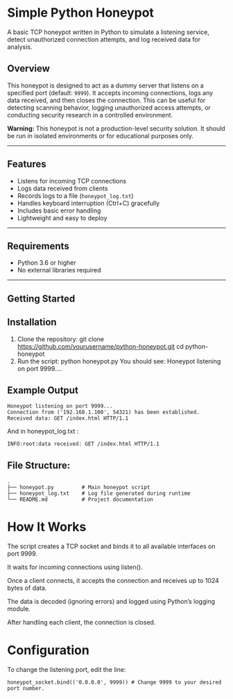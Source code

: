 #  Simple Python Honeypot

A basic TCP honeypot written in Python to simulate a listening service, detect unauthorized connection attempts, and log received data for analysis.

##  Overview

This honeypot is designed to act as a dummy server that listens on a specified port (default: `9999`). It accepts incoming connections, logs any data received, and then closes the connection. This can be useful for detecting scanning behavior, logging unauthorized access attempts, or conducting security research in a controlled environment.

 **Warning:** This honeypot is not a production-level security solution. It should be run in isolated environments or for educational purposes only.

---

##  Features

- Listens for incoming TCP connections
- Logs data received from clients
- Records logs to a file (`honeypot_log.txt`)
- Handles keyboard interruption (Ctrl+C) gracefully
- Includes basic error handling
- Lightweight and easy to deploy

---

##  Requirements

- Python 3.6 or higher
- No external libraries required

---

## Getting Started

## Installation

1. Clone the repository:
   git clone https://github.com/yourusername/python-honeypot.git
   cd python-honeypot
3. Run the script:
   python honeypot.py
You should see:
   Honeypot listening on port 9999....

##  Example Output 

    Honeypot listening on port 9999...
    Connection from ('192.168.1.100', 54321) has been established.
    Received data: GET /index.html HTTP/1.1

And in honeypot_log.txt : 

    INFO:root:data received: GET /index.html HTTP/1.1

## File Structure: 

    .
    ├── honeypot.py         # Main honeypot script
    ├── honeypot_log.txt    # Log file generated during runtime
    └── README.md           # Project documentation

# How It Works

The script creates a TCP socket and binds it to all available interfaces on port 9999.

It waits for incoming connections using listen().

Once a client connects, it accepts the connection and receives up to 1024 bytes of data.

The data is decoded (ignoring errors) and logged using Python’s logging module.

After handling each client, the connection is closed.

# Configuration
To change the listening port, edit the line:

    honeypot_socket.bind(('0.0.0.0', 9999)) # Change 9999 to your desired port number.
